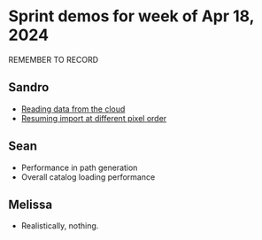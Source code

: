 # Sprint demos for week of Apr 18, 2024

REMEMBER TO RECORD

## Sandro

- [Reading data from the cloud](./reading-from-cloud/reading-from-cloud.ipynb)
- [Resuming import at different pixel order](./resuming-import.ipynb)

## Sean

- Performance in path generation
- Overall catalog loading performance

## Melissa

- Realistically, nothing.
